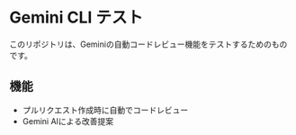 # Gemini CLI テスト

このリポジトリは、Geminiの自動コードレビュー機能をテストするためのものです。

## 機能
- プルリクエスト作成時に自動でコードレビュー
- Gemini AIによる改善提案